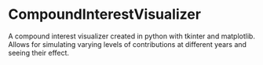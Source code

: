 # CompoundInterestVisualizer
 A compound interest visualizer created in python with tkinter and matplotlib. Allows for simulating varying levels of contributions at different years and seeing their effect.
